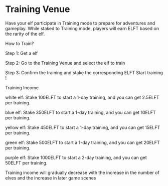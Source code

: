 # Training Venue

Have your elf participate in Training mode to prepare for adventures and gameplay. While staked to Training mode, players will earn ELFT based on the rarity of the elf.

How to Train?

Step 1: Get a elf

Step 2: Go to the Training Venue and select the elf to train

Step 3: Confirm the training and stake the corresponding ELFT Start training !

Training Income

white elf: Stake 100ELFT to start a 1-day training, and you can get 2.5ELFT per training.

blue elf: Stake 350ELFT to start a 1-day training, and you can get 10ELFT per training.

yellow elf: Stake 450ELFT to start a 1-day training, and you can get 15ELFT per training.

green elf: Stake 500ELFT to start a 1-day training, and you can get 20ELFT per training.

purple elf: Stake 1000ELFT to start a 2-day training, and you can get 50ELFT per training.



Training income will gradually decrease with the increase in the number of elves and the increase in later game scenes



